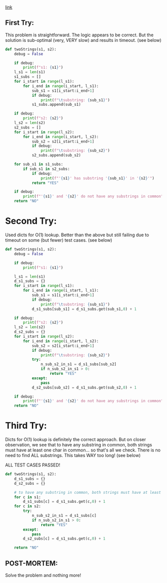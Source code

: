[link](https://www.hackerrank.com/challenges/two-strings/problem?h_l=interview&isFullScreen=false&playlist_slugs%5B%5D%5B%5D%5B%5D=interview-preparation-kit&playlist_slugs%5B%5D%5B%5D%5B%5D=dictionaries-hashmaps&h_r=next-challenge&h_v=zen)


## First Try:

This problem is straightforward.  The logic appears to be correct.  But the solution is sub-optimal (very, VERY slow) and results in timeout.  (see below)

```python
def twoStrings(s1, s2):
    debug = False

    if debug:
        print(f"s1: {s1}")
    l_s1 = len(s1)
    s1_subs = []
    for i_start in range(l_s1):
        for i_end in range(i_start, l_s1):
            sub_s1 = s1[i_start:i_end+1]
            if debug:
                print(f"\tsubstring: {sub_s1}")
            s1_subs.append(sub_s1)

    if debug:
        print(f"s2: {s2}")
    l_s2 = len(s2)
    s2_subs = []
    for i_start in range(l_s2):
        for i_end in range(i_start, l_s2):
            sub_s2 = s2[i_start:i_end+1]
            if debug:
                print(f"\tsubstring: {sub_s2}")
            s2_subs.append(sub_s2)

    for sub_s1 in s1_subs:
        if sub_s1 in s2_subs:
            if debug:
                print(f"'{s1}' has substring '{sub_s1}' in '{s2}'")
            return "YES"

    if debug:
        print(f"'{s1}' and '{s2}' do not have any substrings in common")
    return "NO"
```


# Second Try:

Used dicts for O(1) lookup.  Better than the above but still failing due to timeout on some (but fewer) test cases. (see below)

```python
def twoStrings(s1, s2):
    debug = False

    if debug:
        print(f"s1: {s1}")

    l_s1 = len(s1)
    d_s1_subs = {}
    for i_start in range(l_s1):
        for i_end in range(i_start, l_s1):
            sub_s1 = s1[i_start:i_end+1]
            if debug:
                print(f"\tsubstring: {sub_s1}")
            d_s1_subs[sub_s1] = d_s1_subs.get(sub_s1,0) + 1

    if debug:
        print(f"s2: {s2}")
    l_s2 = len(s2)
    d_s2_subs = {}
    for i_start in range(l_s2):
        for i_end in range(i_start, l_s2):
            sub_s2 = s2[i_start:i_end+1]
            if debug:
                print(f"\tsubstring: {sub_s2}")
            try:
                n_sub_s2_in_s1 = d_s1_subs[sub_s2]
                if n_sub_s2_in_s1 > 0:
                    return "YES"
            except:
                pass    
            d_s2_subs[sub_s2] = d_s1_subs.get(sub_s2,0) + 1

    if debug:
        print(f"'{s1}' and '{s2}' do not have any substrings in common")
    return "NO"
```

# Third Try:

Dicts for O(1) lookup is definitely the correct approach.  But on closer observation, we see that to have any substring in common, both strings must have at least one char in common... so that's all we check.  There is no need to find ALL substrings.  This takes WAY too long!  (see below)

ALL TEST CASES PASSED!

```python
def twoStrings(s1, s2):
    d_s1_subs = {}
    d_s2_subs = {}

    # to have any substring in common, both strings must have at least one char in common
    for c in s1:
        d_s1_subs[c] = d_s1_subs.get(c,0) + 1
    for c in s2:
        try:
            n_sub_s2_in_s1 = d_s1_subs[c]
            if n_sub_s2_in_s1 > 0:
                return "YES"
        except:
            pass 
        d_s2_subs[c] = d_s1_subs.get(c,0) + 1

    return "NO"
```


## POST-MORTEM:

Solve the problem and nothing more!